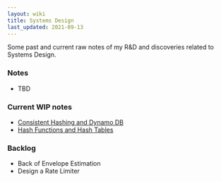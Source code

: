 ```yaml
---
layout: wiki
title: Systems Design
last_updated: 2021-09-13
---
```

Some past and current raw notes of my R&D and discoveries related to Systems Design.

### Notes

* TBD

### Current WIP notes

* [Consistent Hashing and Dynamo DB](./consistent-hashing)
* [Hash Functions and Hash Tables](./hash-functions)

### Backlog

* Back of Envelope Estimation
* Design a Rate Limiter
